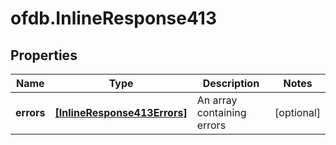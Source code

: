 # ofdb.InlineResponse413

## Properties

Name | Type | Description | Notes
------------ | ------------- | ------------- | -------------
**errors** | [**[InlineResponse413Errors]**](InlineResponse413Errors.md) | An array containing errors | [optional] 


